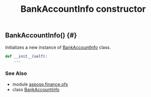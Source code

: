 ﻿---
title: BankAccountInfo constructor
second_title: Aspose.Finance for Python via .NET API References
description: 
type: docs
weight: 10
url: /python-net/aspose.finance.ofx/bankaccountinfo/__init__/
is_root: false
---

## BankAccountInfo() {#}

Initializes a new instance of [BankAccountInfo](/finance/python-net/aspose.finance.ofx/bankaccountinfo) class.



```python
def __init__(self):
    ...
```





### See Also
* module [aspose.finance.ofx](../../)
* class [BankAccountInfo](/finance/python-net/aspose.finance.ofx/bankaccountinfo)
